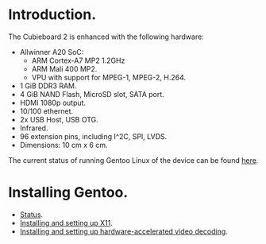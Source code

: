 # Introduction.

The Cubieboard 2 is enhanced with the following hardware:

 - Allwinner A20 SoC:
   - ARM Cortex-A7 MP2 1.2GHz
   - ARM Mali 400 MP2.
   - VPU with support for MPEG-1, MPEG-2, H.264.
 - 1 GiB DDR3 RAM.
 - 4 GiB NAND Flash, MicroSD slot, SATA port.
 - HDMI 1080p output.
 - 10/100 ethernet.
 - 2x USB Host, USB OTG.
 - Infrared.
 - 96 extension pins, including I^2C, SPI, LVDS.
 - Dimensions: 10 cm x 6 cm.

The current status of running Gentoo Linux of the device can be found
[here](status.md).

# Installing Gentoo.

 - [Status](status.md).
 - [Installing and setting up X11](x11.md).
 - [Installing and setting up hardware-accelerated video
   decoding](video-decoding.md).

